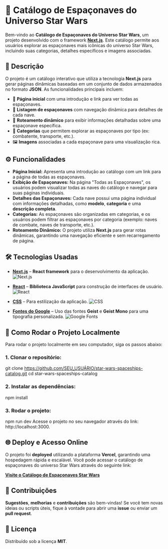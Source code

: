 # 🌌 **Catálogo de Espaçonaves do Universo Star Wars**

Bem-vindo ao **Catálogo de Espaçonaves do Universo Star Wars**, um projeto desenvolvido com o framework [**Next.js**](https://nextjs.org/). Este catálogo permite aos usuários explorar as espaçonaves mais icônicas do universo Star Wars, incluindo suas categorias, detalhes específicos e imagens associadas.

## 📝 **Descrição**

O projeto é um catálogo interativo que utiliza a tecnologia **Next.js** para gerar páginas dinâmicas baseadas em um conjunto de dados armazenados no formato **JSON**. As funcionalidades principais incluem:

- 🌟 **Página inicial** com uma introdução e link para ver todas as espaçonaves.
- 🚀 **Listagem de espaçonaves** com navegação dinâmica para detalhes de cada nave.
- 📄 **Roteamento dinâmico** para exibir informações detalhadas sobre uma espaçonave específica.
- 🔧 **Categorias** que permitem explorar as espaçonaves por tipo (ex: combatente, transporte, etc.).
- 🖼️ **Imagens** associadas a cada espaçonave para uma visualização rica.

## ⚙️ **Funcionalidades**

- **Página Inicial:** Apresenta uma introdução ao catálogo com um link para a página de todas as espaçonaves.
- **Exibição de Espaçonaves:** Na página "Todas as Espaçonaves", os usuários podem visualizar todas as naves do catálogo e navegar para suas páginas individuais.
- **Detalhes das Espaçonaves:** Cada nave possui uma página individual com informações detalhadas, como **modelo**, **categoria** e uma **descrição completa**.
- **Categorias:** As espaçonaves são organizadas em categorias, e os usuários podem filtrar as espaçonaves por categoria (exemplo: naves de combate, naves de transporte, etc.).
- **Roteamento Dinâmico:** O projeto utiliza **Next.js** para gerar rotas dinâmicas, garantindo uma navegação eficiente e sem recarregamento de página.

## 🛠️ **Tecnologias Usadas**

- **[Next.js](https://nextjs.org/)** – **React framework** para o desenvolvimento da aplicação.
  ![Next.js](https://img.shields.io/badge/Next.js-000000?style=for-the-badge&logo=nextdotjs&logoColor=white)
  
- **[React](https://reactjs.org/)** – **Biblioteca JavaScript** para construção de interfaces de usuário.
  ![React](https://img.shields.io/badge/React-61DAFB?style=for-the-badge&logo=react&logoColor=black)
  
- **[CSS](https://developer.mozilla.org/en-US/docs/Web/CSS)** – Para estilização da aplicação.
  ![CSS](https://img.shields.io/badge/CSS-1572B6?style=for-the-badge&logo=css3&logoColor=white)

- **[Fontes do Google](https://fonts.google.com/)** – Uso das fontes **Geist** e **Geist Mono** para uma tipografia personalizada.
  ![Google Fonts](https://img.shields.io/badge/Google_Fonts-4285F4?style=for-the-badge&logo=googlefonts&logoColor=white)

## 🚀 **Como Rodar o Projeto Localmente**

Para rodar o projeto localmente em seu computador, siga os passos abaixo:

### 1. **Clonar o repositório:**

git clone https://github.com/SEU_USUÁRIO/star-wars-spaceships-catalog.git
cd star-wars-spaceships-catalog

### 2. **Instalar as dependências:**

npm install

### 3. **Rodar o projeto:**

npm run dev
Acesse o projeto no seu navegador através do link: http://localhost:3000.

## 🌐 **Deploy e Acesso Online**

O projeto foi **deployed** utilizando a plataforma **Vercel**, garantindo uma hospedagem rápida e escalável. Você pode acessar o catálogo de espaçonaves do universo Star Wars através do seguinte link:

[**Visite o Catálogo de Espaçonaves Star Wars**](https://star-wars-spaceships-catalog.vercel.app/)

## 🤝 **Contribuições**

**Sugestões**, **melhorias** e **contribuições** são bem-vindas! Se você tem novas ideias ou scripts úteis, fique à vontade para abrir uma **issue** ou enviar um **pull request**.

## 📄 **Licença**

Distribuído sob a licença **MIT**.
